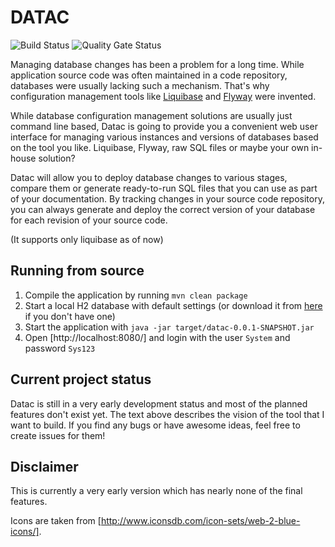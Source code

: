 # DATAC

![Build Status](https://apps.xlrnet.org/teamcity/app/rest/builds/buildType:(id:Datac_ContinuousBuild)/statusIcon) ![Quality Gate Status](https://apps.xlrnet.org/sonarqube/api/badges/gate?key=Datac)

Managing database changes has been a problem for a long time. While application source code was often maintained in a
code repository, databases were usually lacking such a mechanism. That's why configuration management tools like
[Liquibase](https://github.com/liquibase/liquibase) and [Flyway](https://github.com/flyway/flyway) were invented.

While database configuration management solutions are usually just command line based, Datac is going to provide you a
convenient web user interface for managing various instances and versions of databases based on the tool you like.
Liquibase, Flyway, raw SQL files or maybe your own in-house solution? 

Datac will allow you to deploy database changes to various stages, compare them or generate ready-to-run SQL files that
you can use as part of your documentation. By tracking changes in your source code repository, you can always generate
and deploy the correct version of your database for each revision of your source code.

(It supports only liquibase as of now)
  
## Running from source

1. Compile the application by running `mvn clean package`
2. Start a local H2 database with default settings (or download it from [here](http://www.h2database.com/html/download.html) if you don't have one)
3. Start the application with `java -jar target/datac-0.0.1-SNAPSHOT.jar`
4. Open [http://localhost:8080/] and login with the user `System` and password `Sys123`

## Current project status

Datac is still in a very early development status and most of the planned features don't exist yet. The text above
describes the vision of the tool that I want to build. If you find any bugs or have awesome ideas, feel free to create
issues for them!

## Disclaimer

This is currently a very early version which has nearly none of the final features.

Icons are taken from [http://www.iconsdb.com/icon-sets/web-2-blue-icons/].